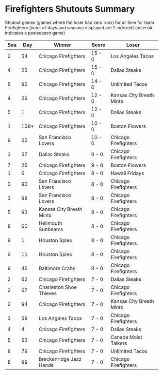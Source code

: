 # Firefighters Shutouts Summary



Shutout games (games where the loser had zero runs) for all time for team Firefighters (note: all days and seasons displayed are 1-indexed) (asterisk indicates a postseason game)


| Sea | Day | Winner | Score | Loser | 
| ------ |------ |------ |------ |------ |
| 2 | 54 | Chicago Firefighters | 15 - 0 | Los Angeles Tacos | 
| 4 | 23 | Chicago Firefighters | 15 - 0 | Dallas Steaks | 
| 6 | 92 | Chicago Firefighters | 14 - 0 | Unlimited Tacos | 
| 4 | 29 | Chicago Firefighters | 12 - 0 | Kansas City Breath Mints | 
| 5 | 1 | Chicago Firefighters | 12 - 0 | Dallas Steaks | 
| 1 | 108* | Chicago Firefighters | 10 - 0 | Boston Flowers | 
| 9 | 20 | San Francisco Lovers | 10 - 0 | Chicago Firefighters | 
| 3 | 57 | Dallas Steaks | 9 - 0 | Chicago Firefighters | 
| 7 | 26 | Chicago Firefighters | 9 - 0 | Boston Flowers | 
| 1 | 6 | Chicago Firefighters | 8 - 0 | Hawaii Fridays | 
| 3 | 90 | San Francisco Lovers | 8 - 0 | Chicago Firefighters | 
| 3 | 98 | San Francisco Lovers | 8 - 0 | Chicago Firefighters | 
| 5 | 93 | Kansas City Breath Mints | 8 - 0 | Chicago Firefighters | 
| 8 | 60 | Hellmouth Sunbeams | 8 - 0 | Chicago Firefighters | 
| 9 | 1 | Houston Spies | 8 - 0 | Chicago Firefighters | 
| 9 | 11 | Houston Spies | 8 - 0 | Chicago Firefighters | 
| 9 | 46 | Baltimore Crabs | 8 - 0 | Chicago Firefighters | 
| 2 | 62 | Chicago Firefighters | 7 - 0 | Dallas Steaks | 
| 2 | 67 | Charleston Shoe Thieves | 7 - 0 | Chicago Firefighters | 
| 2 | 94 | Chicago Firefighters | 7 - 0 | Kansas City Breath Mints | 
| 3 | 59 | Los Angeles Tacos | 7 - 0 | Chicago Firefighters | 
| 4 | 4 | Chicago Firefighters | 7 - 0 | Dallas Steaks | 
| 5 | 53 | Chicago Firefighters | 7 - 0 | Canada Moist Talkers | 
| 8 | 79 | Chicago Firefighters | 7 - 0 | Unlimited Tacos | 
| 8 | 99 | Breckenridge Jazz Hands | 7 - 0 | Chicago Firefighters | 


